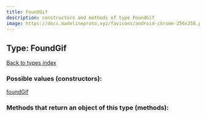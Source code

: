 ```yaml
---
title: FoundGif
description: constructors and methods of type FoundGif
image: https://docs.madelineproto.xyz/favicons/android-chrome-256x256.png
---
```

## Type: FoundGif  
[Back to types index](index.md)



### Possible values (constructors):

[foundGif](../constructors/foundGif.md)  



### Methods that return an object of this type (methods):



